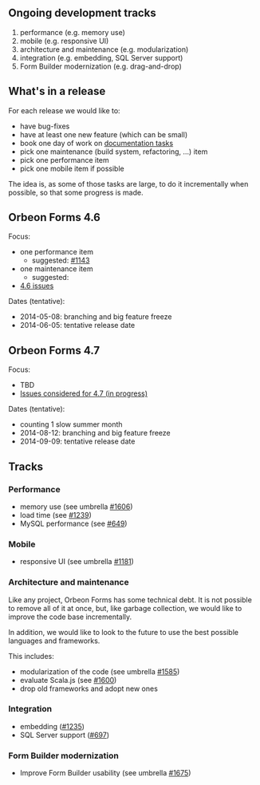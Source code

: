 ## Ongoing development tracks

1. performance (e.g. memory use)
1. mobile (e.g. responsive UI)
1. architecture and maintenance (e.g. modularization)
1. integration (e.g. embedding, SQL Server support)
1. Form Builder modernization (e.g. drag-and-drop)

## What's in a release

For each release we would like to:

- have bug-fixes
- have at least one new feature (which can be small)
- book one day of work on [documentation tasks](https://github.com/orbeon/orbeon-forms/issues?direction=desc&labels=Doc&milestone=&page=1&sort=updated&state=open)
- pick one maintenance (build system, refactoring, …) item
- pick one performance item
- pick one mobile item if possible

The idea is, as some of those tasks are large, to do it incrementally when possible, so that some progress is made.

## Orbeon Forms 4.6

Focus:

- one performance item
    - suggested: [#1143](https://github.com/orbeon/orbeon-forms/issues/1143)
- one maintenance item
    - suggested: 
- [4.6 issues](https://github.com/orbeon/orbeon-forms/issues?direction=desc&milestone=37&page=1&sort=updated&state=open)

Dates (tentative):

- 2014-05-08: branching and big feature freeze
- 2014-06-05: tentative release date

## Orbeon Forms 4.7

Focus:

- TBD
- [Issues considered for 4.7 (in progress)](https://github.com/orbeon/orbeon-forms/issues?direction=desc&milestone=38&page=1&sort=updated&state=open)

Dates (tentative):

- counting 1 slow summer month
- 2014-08-12: branching and big feature freeze
- 2014-09-09: tentative release date

## Tracks

### Performance

- memory use (see umbrella [#1606](https://github.com/orbeon/orbeon-forms/issues/1606))
- load time (see [#1239](https://github.com/orbeon/orbeon-forms/issues/1239))
- MySQL performance (see [#649](https://github.com/orbeon/orbeon-forms/issues/649))

### Mobile

- responsive UI (see umbrella [#1181](https://github.com/orbeon/orbeon-forms/issues/1181))

### Architecture and maintenance

Like any project, Orbeon Forms has some technical debt. It is not possible to remove all of it at once, but, like garbage collection, we would like to improve the code base incrementally.

In addition, we would like to look to the future to use the best possible languages and frameworks.

This includes:

- modularization of the code (see umbrella [#1585](https://github.com/orbeon/orbeon-forms/issues/1585))
- evaluate Scala.js (see [#1600](https://github.com/orbeon/orbeon-forms/issues/1600))
- drop old frameworks and adopt new ones

### Integration

- embedding ([#1235](https://github.com/orbeon/orbeon-forms/issues/1235))
- SQL Server support ([#697](https://github.com/orbeon/orbeon-forms/issues/697))

### Form Builder modernization

- Improve Form Builder usability (see umbrella [#1675](https://github.com/orbeon/orbeon-forms/issues/1675))
